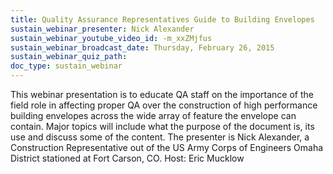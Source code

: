 ```yaml
---
title: Quality Assurance Representatives Guide to Building Envelopes
sustain_webinar_presenter: Nick Alexander
sustain_webinar_youtube_video_id: -m_xxZMjfus
sustain_webinar_broadcast_date: Thursday, February 26, 2015
sustain_webinar_quiz_path:
doc_type: sustain_webinar
---
```


This webinar presentation is to educate QA staff on the importance of the field role in affecting proper QA over the construction of high performance building envelopes across the wide array of feature the envelope can contain. Major topics will include what the purpose of the document is, its use and discuss some of the content. The presenter is Nick Alexander, a Construction Representative out of the US Army Corps of Engineers Omaha District stationed at Fort Carson, CO. Host: Eric Mucklow
